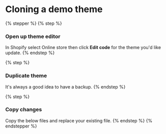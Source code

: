 # Cloning a demo theme

{% stepper %}
{% step %}
### **Open up theme editor**

In Shopify select Online store then click **Edit code** for the theme you'd like update.
{% endstep %}

{% step %}
### Duplicate theme

It's always a good idea to have a backup.&#x20;
{% endstep %}

{% step %}
### **Copy changes**

Copy the below files and replace your existing file.
{% endstep %}
{% endstepper %}
